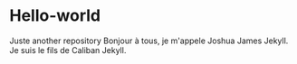 # Hello-world
Juste another repository
Bonjour à tous,
je m'appele Joshua James Jekyll. Je suis le fils de Caliban Jekyll.
